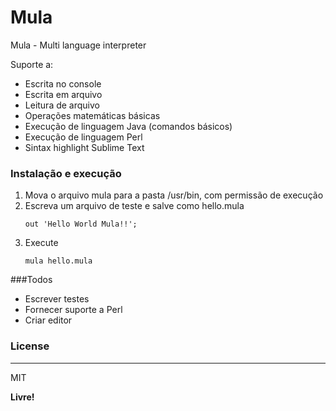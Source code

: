 # Mula
Mula - Multi language interpreter

Suporte a:
  - Escrita no console
  - Escrita em arquivo
  - Leitura de arquivo
  - Operações matemáticas básicas
  - Execução de linguagem Java (comandos básicos)
  - Execução de linguagem Perl
  - Sintax highlight Sublime Text

### Instalação e execução
 1. Mova o arquivo mula para a pasta /usr/bin, com permissão de execução
 2. Escreva um arquivo de teste e salve como hello.mula
     ```
    out 'Hello World Mula!!';
    ```
 3. Execute 
     ```
    mula hello.mula
    ```

###Todos

 - Escrever testes
 - Fornecer suporte a Perl
 - Criar editor

### License
----
MIT


**Livre!**
